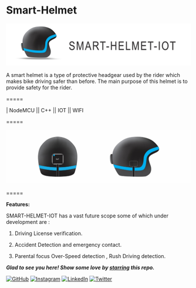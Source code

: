 # Smart-Helmet
![ScreenShot](https://github.com/rani0809/smart-helmet/blob/main/git-start.jpg?raw=true)


A smart helmet is a type of protective headgear used by the rider which makes bike driving safer than before. The main purpose of this helmet is to provide safety for the rider.
 

    
=====

| NodeMCU  ||  C++ ||  IOT  ||  WIFI 

=====

![ScreenShot](https://github.com/rani0809/smart-helmet/blob/main/git-mid.jpg?raw=true)

===== 


**Features:**

SMART-HELMET-IOT has a vast future scope some of which under development are :

1) Driving License verification.

2) Accident Detection and emergency contact.

3) Parental focus Over-Speed detection , Rush Driving detection.

***Glad to see you here! Show some love by [starring](https://github.com/rani0809/smart-helmet) this repo.***

[![GitHub](https://img.shields.io/static/v1.svg?label=follow&message=@rani0809&color=grey&logo=github&style=flat&logoColor=white&colorA=blue)](https://www.github.com/rani0809)  [![Instagram](https://img.shields.io/static/v1.svg?label=follow&message=@rani0809&color=grey&logo=instagram&style=flat&logoColor=white&colorA=blue)](https://www.instagram.com/99irani_/) [![LinkedIn](https://img.shields.io/static/v1.svg?label=connect&message=@rani-dhage&color=grey&logo=linkedin&style=flat&logoColor=white&colorA=blue)](https://www.linkedin.com/in/rani-dhage/) [![Twitter](https://img.shields.io/static/v1.svg?label=connect&message=@rani0809&color=grey&logo=twitter&style=flat&logoColor=white&colorA=blue)](https://twitter.com/Rani08999)



